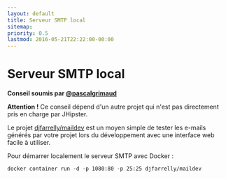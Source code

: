 ```yaml
---
layout: default
title: Serveur SMTP local
sitemap:
priority: 0.5
lastmod: 2016-05-21T22:22:00-00:00
---
```


# Serveur SMTP local

__Conseil soumis par [@pascalgrimaud](https://github.com/pascalgrimaud)__

**Attention !** Ce conseil dépend d'un autre projet qui n'est pas directement pris en charge par JHipster.

Le projet [djfarrelly/maildev](https://github.com/djfarrelly/MailDev) est un moyen simple de tester les e-mails générés par votre projet lors du développement avec une interface web facile à utiliser.

Pour démarrer localement le serveur SMTP avec Docker :

```
docker container run -d -p 1080:80 -p 25:25 djfarrelly/maildev
```
